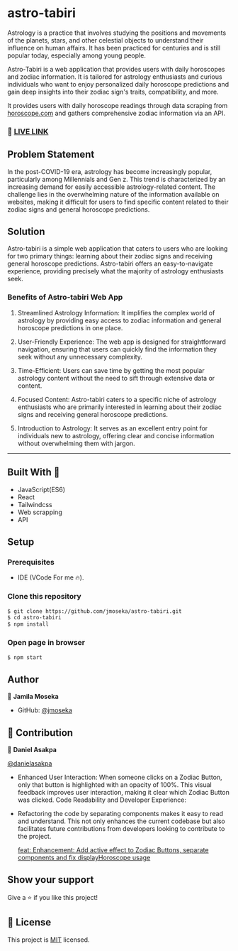 # astro-tabiri

Astrology is a practice that involves studying the positions and movements of the planets, stars, and other celestial objects to understand their influence on human affairs. It has been practiced for centuries and is still popular today, especially among young people.

Astro-Tabiri is a web application that provides users with daily horoscopes and zodiac information. It is tailored for astrology enthusiasts and curious individuals who want to enjoy personalized daily horoscope predictions and gain deep insights into their zodiac sign's traits, compatibility, and more.

It provides users with daily horoscope readings through data scraping from [horoscope.com](horoscope.com) and gathers comprehensive zodiac information via an API.

### 🔴 [LIVE LINK](https://astrotabiri.netlify.app/)

## Problem Statement

In the post-COVID-19 era, astrology has become increasingly popular, particularly among Millennials and Gen z. This trend is characterized by an increasing demand for easily accessible astrology-related content. The challenge lies in the overwhelming nature of the information available on websites, making it difficult for users to find specific content related to their zodiac signs and general horoscope predictions.

## Solution

Astro-tabiri is a simple web application that caters to users who are looking for two primary things: learning about their zodiac signs and receiving general horoscope predictions. Astro-tabiri offers an easy-to-navigate experience, providing precisely what the majority of astrology enthusiasts seek.

### Benefits of Astro-tabiri Web App

1. Streamlined Astrology Information: It implifies the complex world of astrology by providing easy access to zodiac information and general horoscope predictions in one place.

2. User-Friendly Experience: The web app is designed for straightforward navigation, ensuring that users can quickly find the information they seek without any unnecessary complexity.

3. Time-Efficient: Users can save time by getting the most popular astrology content without the need to sift through extensive data or content.

4. Focused Content: Astro-tabiri caters to a specific niche of astrology enthusiasts who are primarily interested in learning about their zodiac signs and receiving general horoscope predictions.

5. Introduction to Astrology: It serves as an excellent entry point for individuals new to astrology, offering clear and concise information without overwhelming them with jargon.

<hr>

## Built With 🔨

- JavaScript(ES6)
- React
- Tailwindcss
- Web scrapping
- API

## Setup

### Prerequisites

- IDE (VCode For me 🔥).

### Clone this repository

```bash
$ git clone https://github.com/jmoseka/astro-tabiri.git
$ cd astro-tabiri
$ npm install
```

### Open page in browser

```bash
$ npm start

```

## Author

👤 **Jamila Moseka**

- GitHub: [@jmoseka](https://github.com/jmoseka)

## 🤝 Contribution

👤 **Daniel Asakpa**

[@danielasakpa](https://github.com/danielaskpa)

- Enhanced User Interaction:
  When someone clicks on a Zodiac Button, only that button is highlighted with an opacity of 100%. This visual feedback improves user interaction, making it clear which Zodiac Button was clicked.
  Code Readability and Developer Experience:

- Refactoring the code by separating components makes it easy to read and understand. This not only enhances the current codebase but also facilitates future contributions from developers looking to contribute to the project.

  [feat: Enhancement: Add active effect to Zodiac Buttons, separate components and fix displayHoroscope usage](https://github.com/jmoseka/astro-tabiri/pull/17)

## Show your support

Give a ⭐️ if you like this project!

## 📝 License

This project is [MIT](./MIT.md) licensed.
